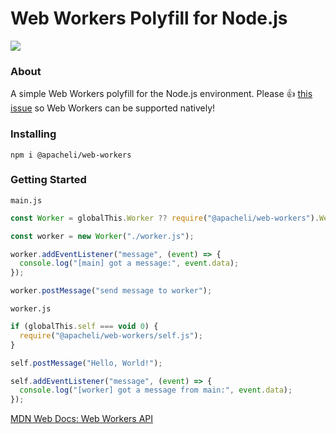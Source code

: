 # Web Workers Polyfill for Node.js

[![](https://img.shields.io/npm/v/@apacheli/web-workers.svg)](https://www.npmjs.com/package/@apacheli/web-workers)

### About

A simple Web Workers polyfill for the Node.js environment. Please 👍
[this issue](https://github.com/nodejs/node/issues/43583) so Web Workers can be
supported natively!

### Installing

```
npm i @apacheli/web-workers
```

### Getting Started

`main.js`

```js
const Worker = globalThis.Worker ?? require("@apacheli/web-workers").WebWorker;

const worker = new Worker("./worker.js");

worker.addEventListener("message", (event) => {
  console.log("[main] got a message:", event.data);
});

worker.postMessage("send message to worker");
```

`worker.js`

```js
if (globalThis.self === void 0) {
  require("@apacheli/web-workers/self.js");
}

self.postMessage("Hello, World!");

self.addEventListener("message", (event) => {
  console.log("[worker] got a message from main:", event.data);
});
```

[MDN Web Docs: Web Workers API](https://developer.mozilla.org/en-US/docs/Web/API/Web_Workers_API)
